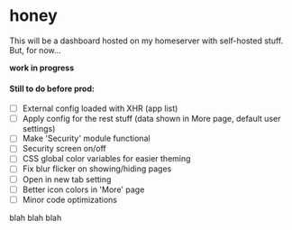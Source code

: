 # honey

This will be a dashboard hosted on my homeserver with self-hosted stuff. But, for now...

**work in progress**

#### Still to do before prod:

- [ ] External config loaded with XHR (app list)
- [ ] Apply config for the rest stuff (data shown in More page, default user settings)
- [ ] Make 'Security' module functional
- [ ] Security screen on/off
- [ ] CSS global color variables for easier theming
- [ ] Fix blur flicker on showing/hiding pages
- [ ] Open in new tab setting
- [ ] Better icon colors in 'More' page
- [ ] Minor code optimizations

blah blah blah